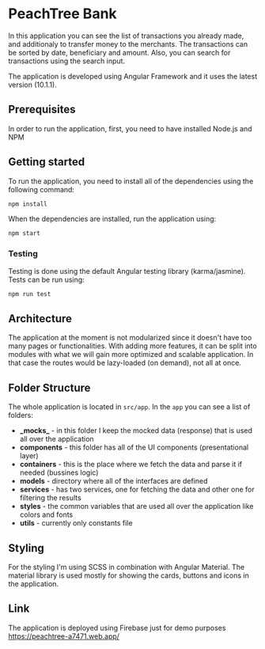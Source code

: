 # PeachTree Bank

In this application you can see the list of transactions you already made, and additionaly to transfer money to the merchants. The transactions can be sorted by date, beneficiary and amount. Also, you can search for transactions using the search input.

The application is developed using Angular Framework and it uses the latest version (10.1.1).

## Prerequisites

In order to run the application, first, you need to have installed Node.js and NPM

## Getting started

To run the application, you need to install all of the dependencies using the following command:

```bash
npm install
```

When the dependencies are installed, run the application using:

```bash
npm start
```

### Testing

Testing is done using the default Angular testing library (karma/jasmine). Tests can be run using:

```bash
npm run test
```

## Architecture

The application at the moment is not modularized since it doesn't have too many pages or functionalities. With adding more features, it can be split into modules with what we will gain more optimized and scalable application. In that case the routes would be lazy-loaded (on demand), not all at once.

## Folder Structure

The whole application is located in `src/app`. In the `app` you can see a list of folders:

- **\_mocks\_** - in this folder I keep the mocked data (response) that is used all over the application
- **components** - this folder has all of the UI components (presentational layer)
- **containers** - this is the place where we fetch the data and parse it if needed (bussines logic)
- **models** - directory where all of the interfaces are defined
- **services** - has two services, one for fetching the data and other one for filtering the results
- **styles** - the common variables that are used all over the application like colors and fonts
- **utils** - currently only constants file

## Styling

For the styling I'm using SCSS in combination with Angular Material. The material library is used mostly for showing the cards, buttons and icons in the application.

## Link

The application is deployed using Firebase just for demo purposes
https://peachtree-a7471.web.app/
